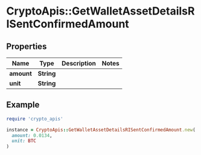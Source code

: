 # CryptoApis::GetWalletAssetDetailsRISentConfirmedAmount

## Properties

| Name | Type | Description | Notes |
| ---- | ---- | ----------- | ----- |
| **amount** | **String** |  |  |
| **unit** | **String** |  |  |

## Example

```ruby
require 'crypto_apis'

instance = CryptoApis::GetWalletAssetDetailsRISentConfirmedAmount.new(
  amount: 0.0134,
  unit: BTC
)
```

